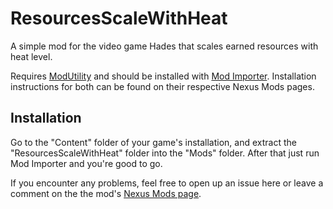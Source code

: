# ResourcesScaleWithHeat

A simple mod for the video game Hades that scales earned resources with heat level.

Requires [ModUtility](https://www.nexusmods.com/hades/mods/27) and should be installed with [Mod Importer](https://www.nexusmods.com/hades/mods/26). Installation instructions for both can be found on their respective Nexus Mods pages.

## Installation
Go to the "Content" folder of your game's installation, and extract the "ResourcesScaleWithHeat" folder into the "Mods" folder.
After that just run Mod Importer and you're good to go.

If you encounter any problems, feel free to open up an issue here or leave a comment on the the mod's [Nexus Mods page](https://www.nexusmods.com/hades/mods/124).
